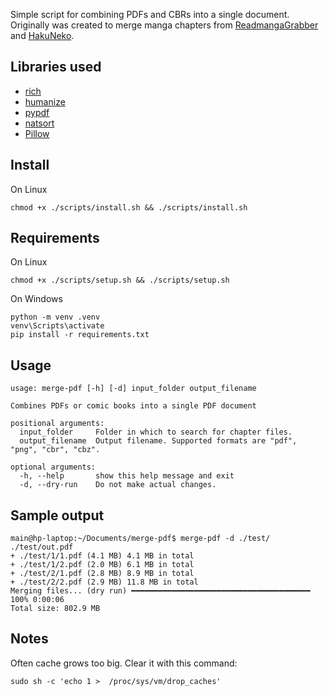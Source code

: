 Simple script for combining PDFs and CBRs into a single document.
Originally was created to merge manga chapters from [ReadmangaGrabber](https://github.com/lirix360/ReadmangaGrabber) and [HakuNeko](https://github.com/manga-download/hakuneko).

## Libraries used
- [rich](https://rich.readthedocs.io/en/latest/)
- [humanize](https://pypi.org/project/humanize/)
- [pypdf](https://pypdf.readthedocs.io/en/latest/)
- [natsort](https://github.com/SethMMorton/natsort)
- [Pillow](https://pillow.readthedocs.io/en/stable)

## Install
On Linux
```
chmod +x ./scripts/install.sh && ./scripts/install.sh
```

## Requirements
On Linux
```
chmod +x ./scripts/setup.sh && ./scripts/setup.sh
```
On Windows
```
python -m venv .venv
venv\Scripts\activate
pip install -r requirements.txt
```

## Usage
```
usage: merge-pdf [-h] [-d] input_folder output_filename

Combines PDFs or comic books into a single PDF document

positional arguments:
  input_folder     Folder in which to search for chapter files.
  output_filename  Output filename. Supported formats are "pdf", "png", "cbr", "cbz".

optional arguments:
  -h, --help       show this help message and exit
  -d, --dry-run    Do not make actual changes.
```

## Sample output
```
main@hp-laptop:~/Documents/merge-pdf$ merge-pdf -d ./test/ ./test/out.pdf
+ ./test/1/1.pdf (4.1 MB) 4.1 MB in total
+ ./test/1/2.pdf (2.0 MB) 6.1 MB in total
+ ./test/2/1.pdf (2.8 MB) 8.9 MB in total
+ ./test/2/2.pdf (2.9 MB) 11.8 MB in total
Merging files... (dry run) ━━━━━━━━━━━━━━━━━━━━━━━━━━━━━━━━━━━━━━━━ 100% 0:00:06
Total size: 802.9 MB
```

## Notes
Often cache grows too big. Clear it with this command:
```
sudo sh -c 'echo 1 >  /proc/sys/vm/drop_caches'
```